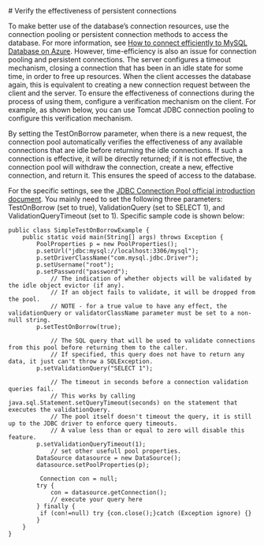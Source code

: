 <properties linkid="" urlDisplayName="" pageTitle="Configure a verification mechanism on the client to confirm the effectiveness of persistent connections – Microsoft Azure Cloud" metaKeywords="Azure Cloud, technical documentation, documents and resources, MySQL, database, connection pool, Azure MySQL, MySQL PaaS, Azure MySQL PaaS, Azure MySQL Service, Azure RDS" description="Configure a verification mechanism to ensure database access speeds" metaCanonical="" services="MySQL" documentationCenter="Services" title="" authors="" solutions="" manager="" editor="" />

<tags ms.service="mysql" ms.date="" wacn.date="01/11/2015"/>
# Verify the effectiveness of persistent connections<sup style="color: #a5ce00; font-weight: bold; text-transform: uppercase; font-family: '微软雅黑'; font-size: 20px;" class="wa-previewTag"></sup>


To make better use of the database’s connection resources, use the connection pooling or persistent connection methods to access the database. For more information, see [How to connect efficiently to MySQL Database on Azure](/documentation/articles/mysql-database-connection-pool). However, time-efficiency is also an issue for connection pooling and persistent connections. The server configures a timeout mechanism, closing a connection that has been in an idle state for some time, in order to free up resources. When the client accesses the database again, this is equivalent to creating a new connection request between the client and the server. To ensure the effectiveness of connections during the process of using them, configure a verification mechanism on the client. For example, as shown below, you can use Tomcat JDBC connection pooling to configure this verification mechanism.

By setting the TestOnBorrow parameter, when there is a new request, the connection pool automatically verifies the effectiveness of any available connections that are idle before returning the idle connections. If such a connection is effective, it will be directly returned; if it is not effective, the connection pool will withdraw the connection, create a new, effective connection, and return it. This ensures the speed of access to the database.

For the specific settings, see the [JDBC Connection Pool official introduction document](https://tomcat.apache.org/tomcat-7.0-doc/jdbc-pool.html#Common_Attributes). You mainly need to set the following three parameters: TestOnBorrow (set to true), ValidationQuery (set to SELECT 1), and ValidationQueryTimeout (set to 1). Specific sample code is shown below:



 	public class SimpleTestOnBorrowExample {
      	public static void main(String[] args) throws Exception {
          	PoolProperties p = new PoolProperties();
          	p.setUrl("jdbc:mysql://localhost:3306/mysql");
          	p.setDriverClassName("com.mysql.jdbc.Driver");
          	p.setUsername("root");
          	p.setPassword("password");
                // The indication of whether objects will be validated by the idle object evictor (if any). 
                // If an object fails to validate, it will be dropped from the pool. 
                // NOTE - for a true value to have any effect, the validationQuery or validatorClassName parameter must be set to a non-null string. 
          	p.setTestOnBorrow(true); 
                
                // The SQL query that will be used to validate connections from this pool before returning them to the caller.
                // If specified, this query does not have to return any data, it just can't throw a SQLException.
          	p.setValidationQuery("SELECT 1");
                
                // The timeout in seconds before a connection validation queries fail. 
                // This works by calling java.sql.Statement.setQueryTimeout(seconds) on the statement that executes the validationQuery. 
                // The pool itself doesn't timeout the query, it is still up to the JDBC driver to enforce query timeouts. 
                // A value less than or equal to zero will disable this feature.
          	p.setValidationQueryTimeout(1);
                // set other usefull pool properties.
          	DataSource datasource = new DataSource();
          	datasource.setPoolProperties(p);

         	 Connection con = null;
          	try {
            	con = datasource.getConnection();
            	// execute your query here
          	} finally {
           	 if (con!=null) try {con.close();}catch (Exception ignore) {}
          	}
      	}
  	}

<!---HONumber=Acom_0218_2016_MySql-->